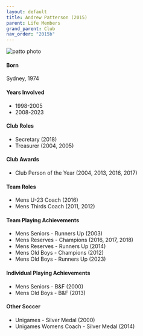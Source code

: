 ```yaml
---
layout: default
title: Andrew Patterson (2015)
parent: Life Members
grand_parent: Club
nav_order: "2015b"
---
```


![patto photo](patto.png)

#### Born
 
Sydney, 1974

#### Years Involved

* 1998-2005
* 2008-2023

#### Club Roles

* Secretary (2018)
* Treasurer (2004, 2005)

#### Club Awards

* Club Person of the Year (2004, 2013, 2016, 2017) 

#### Team Roles

* Mens U-23 Coach (2016) 
* Mens Thirds Coach (2011, 2012) 

#### Team Playing Achievements

* Mens Seniors - Runners Up (2003)
* Mens Reserves - Champions (2016, 2017, 2018)
* Mens Reserves - Runners Up (2014)
* Mens Old Boys - Champions (2012)
* Mens Old Boys - Runners Up (2023)

#### Individual Playing Achievements

* Mens Seniors - B&F (2000) 
* Mens Old Boys - B&F (2013) 

#### Other Soccer

* Unigames - Silver Medal (2000)
* Unigames Womens Coach - Silver Medal (2014)
